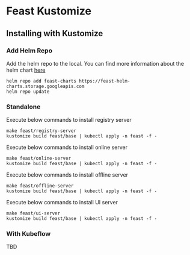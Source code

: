# Feast Kustomize

## Installing with Kustomize

### Add Helm Repo
Add the helm repo to the local. You can find more information about the helm chart [here](https://github.com/feast-dev/feast/blob/master/infra/charts/feast-feature-server/README.md)

```shell
helm repo add feast-charts https://feast-helm-charts.storage.googleapis.com
helm repo update
```

### Standalone

Execute below commands to install registry server
```
make feast/registry-server
kustomize build feast/base | kubectl apply -n feast -f -
```

Execute below commands to install online server
```
make feast/online-server
kustomize build feast/base | kubectl apply -n feast -f -
```

Execute below commands to install offline server
```
make feast/offline-server
kustomize build feast/base | kubectl apply -n feast -f -
```

Execute below commands to install UI server
```
make feast/ui-server
kustomize build feast/base | kubectl apply -n feast -f -
```

### With Kubeflow
TBD
